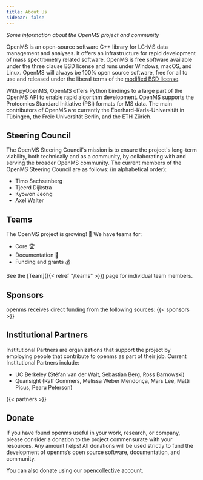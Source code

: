 ```yaml
---
title: About Us
sidebar: false
---
```


_Some information about the OpenMS project and community_

OpenMS is an open-source software C++ library for LC-MS data management and analyses. It offers an infrastructure for rapid development of mass spectrometry related software. OpenMS is free software available under the three clause BSD license and runs under Windows, macOS, and Linux. OpenMS will always be 100% open source software, free for all to use and released under the liberal terms of the [modified BSD license](https://github.com/openms/openms/blob/main/License.txt).

With pyOpenMS, OpenMS offers Python bindings to a large part of the OpenMS API to enable rapid algorithm development. OpenMS supports the Proteomics Standard Initiative (PSI) formats for MS data. The main contributors of OpenMS are currently the Eberhard-Karls-Universität in Tübingen, the Freie Universität Berlin, and the ETH Zürich.

## Steering Council

The OpenMS Steering Council's mission is to ensure the project's long-term viability, both technically and as a community, by collaborating with and serving the broader OpenMS community. The current members of the OpenMS Steering Council are as follows: (in alphabetical order):

- Timo Sachsenberg
- Tjeerd Dijkstra
- Kyowon Jeong
- Axel Walter

## Teams

The OpenMS project is growing! &#127881; We have teams for:

- Core 🏆
- Documentation 📄
- Funding and grants 💰

See the [Team]({{< relref "/teams" >}}) page for individual team members.

## Sponsors

openms receives direct funding from the following sources:
{{< sponsors >}}


## Institutional Partners

Institutional Partners are organizations that support the project by employing people that contribute to openms as part of their job. Current Institutional Partners include:

- UC Berkeley (Stéfan van der Walt, Sebastian Berg, Ross Barnowski)
- Quansight (Ralf Gommers, Melissa Weber Mendonça, Mars Lee, Matti Picus, Pearu Peterson)

{{< partners >}}


## Donate

If you have found openms useful in your work, research, or company, please consider a donation to the project commensurate with your resources. Any amount helps! All donations will be used strictly to fund the development of openms’s open source software, documentation, and community.

You can also donate using our [opencollective](https://opencollective.com/openms) account.
